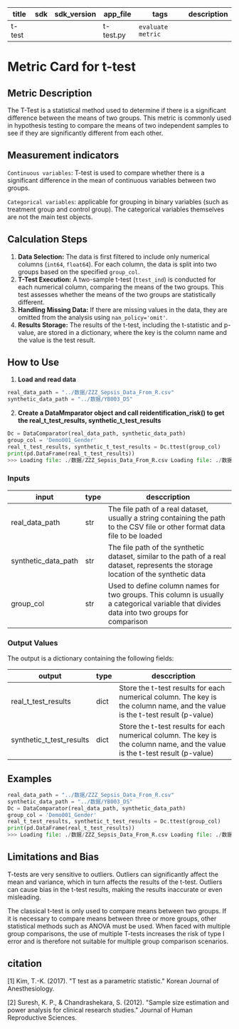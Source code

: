 | title | sdk | sdk_version | app_file | tags | description |
|-------|-----|-------------|----------|------|-------------|
|t-test| | |t-test.py|`evaluate` `metric`| |

# Metric Card for t-test

## Metric Description

The T-Test is a statistical method used to determine if there is a significant difference between the means of two groups. This metric is commonly used in hypothesis testing to compare the means of two independent samples to see if they are significantly different from each other.

## Measurement indicators

`Continuous variables`: T-test is used to compare whether there is a significant difference in the mean of continuous variables between two groups.

`Categorical variables`: applicable for grouping in binary variables (such as treatment group and control group). The categorical variables themselves are not the main test objects.

## Calculation Steps

1. **Data Selection:** The data is first filtered to include only numerical columns (`int64`, `float64`). For each column, the data is split into two groups based on the specified `group_col`.
2. **T-Test Execution:** A two-sample t-test (`ttest_ind`) is conducted for each numerical column, comparing the means of the two groups. This test assesses whether the means of the two groups are statistically different.
3. **Handling Missing Data:** If there are missing values in the data, they are omitted from the analysis using `nan_policy='omit'`.
4. **Results Storage:** The results of the t-test, including the t-statistic and p-value, are stored in a dictionary, where the key is the column name and the value is the test result.

## How to Use

1. **Load and read data**

```python
real_data_path = "../数据/ZZZ_Sepsis_Data_From_R.csv"
synthetic_data_path = "../数据/YB003_DS"
```

2. **Create a DataMmparator object and call reidentification_risk() to get the real_t_test_results, synthetic_t_test_results**

```python
Dc = DataComparator(real_data_path, synthetic_data_path)
group_col = 'Demo001_Gender'
real_t_test_results, synthetic_t_test_results = Dc.ttest(group_col)
print(pd.DataFrame(real_t_test_results))
>>> Loading file: ./数据/ZZZ_Sepsis_Data_From_R.csv Loading file: ./数据/YB003_DS -------------- 40 -------------- 30 -------------- 80 -------------- 100 -------------- 90 -------------- 10 -------------- 70 -------------- 50 -------------- 20 -------------- 60 Processing key: 40 Columns in DataFrame: RangeIndex(start=0, stop=600, step=1) Skipping key 40 because Demo001_Gender is not in columns Processing key: 30 Columns in DataFrame: RangeIndex(start=0, stop=450, step=1) Skipping key 30 because Demo001_Gender is not in columns Processing key: 80 Columns in DataFrame: RangeIndex(start=0, stop=1200, step=1) Skipping key 80 because Demo001_Gender is not in columns Processing key: 100 Columns in DataFrame: RangeIndex(start=0, stop=1500, step=1) Skipping key 100 because Demo001_Gender is not in columns Processing key: 90 Columns in DataFrame: RangeIndex(start=0, stop=1350, step=1) Skipping key 90 because Demo001_Gender is not in columns Processing key: 10 Columns in DataFrame: RangeIndex(start=0, stop=150, step=1) Skipping key 10 because Demo001_Gender is not in columns Processing key: 70 Columns in DataFrame: RangeIndex(start=0, stop=1050, step=1) Skipping key 70 because Demo001_Gender is not in columns Processing key: 50 Columns in DataFrame: RangeIndex(start=0, stop=750, step=1) Skipping key 50 because Demo001_Gender is not in columns Processing key: 20 Columns in DataFrame: RangeIndex(start=0, stop=300, step=1) Skipping key 20 because Demo001_Gender is not in columns Processing key: 60 Columns in DataFrame: RangeIndex(start=0, stop=900, step=1) Skipping key 60 because Demo001_Gender is not in columns Processing real_data Columns in real_data: <generator object DataFrame.items at 0x7fae0a69e2e0> t_test_result = ttest_ind(group1, group2, nan_policy='omit') Unnamed: 0 Admn001_ID Demo001_Gender Demo002_Age Demo003_ReAd Vitl001_GCS ... Flud005_Output4H Devr001_SOFA Devr002_SIRS Devr003_ShockIndex Devr004_PaFiRatio Devr005_FluidBalance 0 -4.165186 -4.194990 -inf -7.360762e+00 5.464317e+00 -4.264391 ... 1.137395e+01 2.210896 -2.251588 -2.651344 -3.864558 -1.648436 1 0.000031 0.000027 0.0 1.887744e-13 4.693368e-08 0.000020 ... 6.731314e-30 0.027052 0.024357 0.008022 0.000112 0.099276 [2 rows x 51 columns]
```

### Inputs

|input|type|desccription|
|-----|----|------------|
|real_data_path|str|The file path of a real dataset, usually a string containing the path to the CSV file or other format data file to be loaded|
|synthetic_data_path|str|The file path of the synthetic dataset, similar to the path of a real dataset, represents the storage location of the synthetic data|
|group_col|str|Used to define column names for two groups. This column is usually a categorical variable that divides data into two groups for comparison|

### Output Values

The output is a dictionary containing the following fields:

|output|type|desccription|
|-----|----|------------|
|real_t_test_results |dict|Store the t-test results for each numerical column. The key is the column name, and the value is the t-test result (p-value)|
|synthetic_t_test_results |dict|Store the t-test results for each numerical column. The key is the column name, and the value is the t-test result (p-value)|

## Examples

```python
real_data_path = "../数据/ZZZ_Sepsis_Data_From_R.csv"
synthetic_data_path = "../数据/YB003_DS"
Dc = DataComparator(real_data_path, synthetic_data_path)
group_col = 'Demo001_Gender'
real_t_test_results, synthetic_t_test_results = Dc.ttest(group_col)
print(pd.DataFrame(real_t_test_results))
>>> Loading file: ./数据/ZZZ_Sepsis_Data_From_R.csv Loading file: ./数据/YB003_DS -------------- 40 -------------- 30 -------------- 80 -------------- 100 -------------- 90 -------------- 10 -------------- 70 -------------- 50 -------------- 20 -------------- 60 Processing key: 40 Columns in DataFrame: RangeIndex(start=0, stop=600, step=1) Skipping key 40 because Demo001_Gender is not in columns Processing key: 30 Columns in DataFrame: RangeIndex(start=0, stop=450, step=1) Skipping key 30 because Demo001_Gender is not in columns Processing key: 80 Columns in DataFrame: RangeIndex(start=0, stop=1200, step=1) Skipping key 80 because Demo001_Gender is not in columns Processing key: 100 Columns in DataFrame: RangeIndex(start=0, stop=1500, step=1) Skipping key 100 because Demo001_Gender is not in columns Processing key: 90 Columns in DataFrame: RangeIndex(start=0, stop=1350, step=1) Skipping key 90 because Demo001_Gender is not in columns Processing key: 10 Columns in DataFrame: RangeIndex(start=0, stop=150, step=1) Skipping key 10 because Demo001_Gender is not in columns Processing key: 70 Columns in DataFrame: RangeIndex(start=0, stop=1050, step=1) Skipping key 70 because Demo001_Gender is not in columns Processing key: 50 Columns in DataFrame: RangeIndex(start=0, stop=750, step=1) Skipping key 50 because Demo001_Gender is not in columns Processing key: 20 Columns in DataFrame: RangeIndex(start=0, stop=300, step=1) Skipping key 20 because Demo001_Gender is not in columns Processing key: 60 Columns in DataFrame: RangeIndex(start=0, stop=900, step=1) Skipping key 60 because Demo001_Gender is not in columns Processing real_data Columns in real_data: <generator object DataFrame.items at 0x7fae0a69e2e0> t_test_result = ttest_ind(group1, group2, nan_policy='omit') Unnamed: 0 Admn001_ID Demo001_Gender Demo002_Age Demo003_ReAd Vitl001_GCS ... Flud005_Output4H Devr001_SOFA Devr002_SIRS Devr003_ShockIndex Devr004_PaFiRatio Devr005_FluidBalance 0 -4.165186 -4.194990 -inf -7.360762e+00 5.464317e+00 -4.264391 ... 1.137395e+01 2.210896 -2.251588 -2.651344 -3.864558 -1.648436 1 0.000031 0.000027 0.0 1.887744e-13 4.693368e-08 0.000020 ... 6.731314e-30 0.027052 0.024357 0.008022 0.000112 0.099276 [2 rows x 51 columns]
```

## Limitations and Bias

T-tests are very sensitive to outliers. Outliers can significantly affect the mean and variance, which in turn affects the results of the t-test. Outliers can cause bias in the t-test results, making the results inaccurate or even misleading.

The classical t-test is only used to compare means between two groups. If it is necessary to compare means between three or more groups, other statistical methods such as ANOVA must be used. When faced with multiple group comparisons, the use of multiple T-tests increases the risk of type I error and is therefore not suitable for multiple group comparison scenarios.

## citation

[1] Kim, T.-K. (2017). "T test as a parametric statistic." Korean Journal of Anesthesiology.

[2] Suresh, K. P., & Chandrashekara, S. (2012). "Sample size estimation and power analysis for clinical research studies." Journal of Human Reproductive Sciences.
